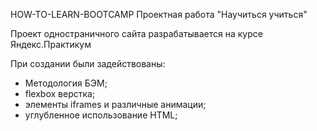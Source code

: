 HOW-TO-LEARN-BOOTCAMP
Проектная работа "Научиться учиться"

Проект одностраничного сайта разрабатывается на курсе Яндекс.Практикум

При создании были задействованы:
- Методология БЭМ;
- flexbox верстка;
- элементы iframes и различные анимации;
- углубленное использование HTML;
